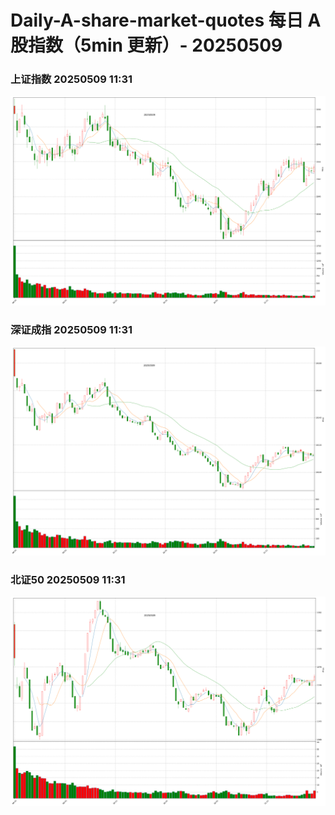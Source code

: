 
# Daily-A-share-market-quotes 每日 A 股指数（5min 更新）- 20250509

### 上证指数 20250509 11:31
![](./fig/2025/5/20250509-sh000001.png)

### 深证成指 20250509 11:31
![](./fig/2025/5/20250509-sz399001.png)

### 北证50 20250509 11:31
![](./fig/2025/5/20250509-bj899050.png)

